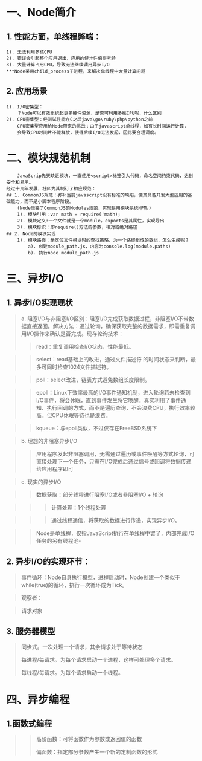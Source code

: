 # 一、Node简介
## 1. 性能方面，单线程弊端：
	1). 无法利用多核CPU
	2). 错误会引起整个应用退出，应用的健壮性值得考验
	3). 大量计算占用CPU，导致无法继续调用异步I/O
	***Node采用child_process子进程，来解决单线程中大量计算问题
## 2. 应用场景
	1). I/O密集型：
		？Node可以有效组织起更多硬件资源，是否可利用多核CPU呢，什么区别
	2). CPU密集型：经测试性能在C之后java\go\ruby\php\python之前
		CPU密集型应用给Node带来的挑战：由于javascript单线程，如有长时间运行计算，
		会导致CPU时间片不能释放，使得后续I/O无法发起，因此要合理调度。
# 二、模块规范机制
		JavaScrip先天缺乏模块，一直使用<script>标签引入代码，命名空间约束代码，达到安全和易用。
	经过十几年发展，社区为其制订了相应规范：
	## 1. CommonJS规范：弥补当前javascript没有标准的缺陷，使其具备开发大型应用的基础能力，而不是小脚本程序阶段。
		(Node借鉴了CommonJS的Modules规范，实现易用模块系统NPM。)
		1). 模块引用：var math = require('math);
		2). 模块定义:一个文件就是一个module，exports是其属性，实现导出
		3). 模块标识：即require()方法的参数，相对或绝对路径
	## 2. Node的模块实现
		1). 模块路径：是定位文件模块时的查找策略，为一个路径组成的数组，怎么生成呢？
			a). 创建module_path.js，内容为console.log(module.paths)
			b). 执行node module_path.js
# 三、异步I/O
## 1. 异步I/O实现现状
>a. 阻塞I/O与非阻塞I/O区别：阻塞I/O完成获取数据过程，非阻塞I/O不带数据直接返回。解决方法：通过轮询，确保获取完整的数据需求，即需重复调用I/O操作来确认是否完成。现存轮询技术：
>>read：重复调用检查I/O状态，性能最低。

>>select：read基础上的改进，通过文件描述符 的时间状态来判断，最多可同时检查1024文件描述符。

>>poll：select改进，链表方式避免数组长度限制。

>>epoll：Linux下效率最高的I/O事件通知机制，进入轮询若未检查到I/O事件，将会休眠，直到事件发生将它唤醒。真实利用了事件通知、执行回调的方式，而不是遍历查询，不会浪费CPU，执行效率较高。但CPU休眠等待也是浪费。

>>kqueue：与epoll类似，不过仅存在FreeBSD系统下

>b. 理想的非阻塞异步I/O

>>应用程序发起非阻塞调用，无需通过遍历或事件唤醒等方式轮询，可直接处理下一个任务，只需在I/O完成后通过信号或回调将数据传递给应用程序即可

>c. 现实的异步I/O

>>数据获取：部分线程进行阻塞I/O或者非阻塞I/O + 轮询

>>>计算处理：1个线程处理

>>>通过线程通信，将获取的数据进行传递，实现异步I/O。

>>Node是单线程，仅指JavaScript执行在单线程中罢了，内部完成I/O任务的另有线程池-
## 2. 异步I/O的实现环节：
>事件循环：Node自身执行模型，进程启动时，Node创建一个类似于while(true)的循环，执行一次循环成为Tick。

>观察者：

>请求对象
## 3. 服务器模型
>同步式。一次处理一个请求，其余请求处于等待状态
>
>每进程/每请求。为每个请求启动一个进程，这样可处理多个请求。
>
>每线程/每请求。为每个请求启动一个线程。
# 四、异步编程
## 1.函数式编程
>>高阶函数：可将函数作为参数或返回值的函数
>>
>>偏函数：指定部分参数产生一个新的定制函数的形式
